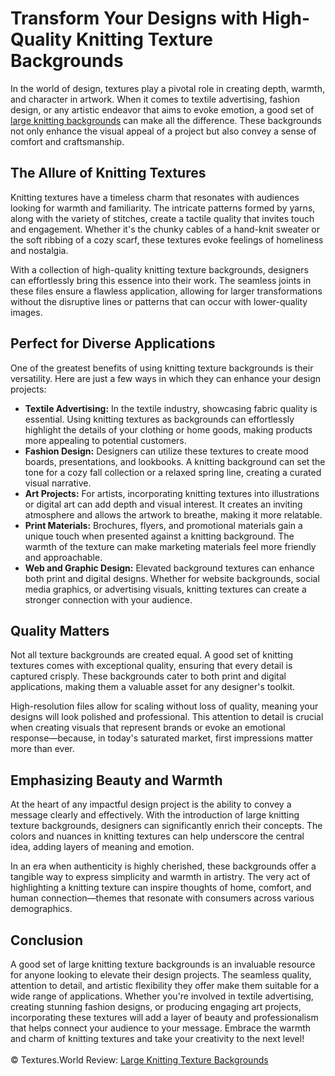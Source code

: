 <h1>Transform Your Designs with High-Quality Knitting Texture Backgrounds</h1>
In the world of design, textures play a pivotal role in creating depth, warmth, and character in artwork. When it comes to textile advertising, fashion design, or any artistic endeavor that aims to evoke emotion, a good set of <a href="https://textures.world/textile/20-large-knitting-texture-backgrounds">large knitting backgrounds</a> can make all the difference. These backgrounds not only enhance the visual appeal of a project but also convey a sense of comfort and craftsmanship.

<h2>The Allure of Knitting Textures</h2>
Knitting textures have a timeless charm that resonates with audiences looking for warmth and familiarity. The intricate patterns formed by yarns, along with the variety of stitches, create a tactile quality that invites touch and engagement. Whether it's the chunky cables of a hand-knit sweater or the soft ribbing of a cozy scarf, these textures evoke feelings of homeliness and nostalgia.

With a collection of high-quality knitting texture backgrounds, designers can effortlessly bring this essence into their work. The seamless joints in these files ensure a flawless application, allowing for larger transformations without the disruptive lines or patterns that can occur with lower-quality images.

<h2>Perfect for Diverse Applications</h2>
One of the greatest benefits of using knitting texture backgrounds is their versatility. Here are just a few ways in which they can enhance your design projects:
<ul>
<li><strong>Textile Advertising:</strong> In the textile industry, showcasing fabric quality is essential. Using knitting textures as backgrounds can effortlessly highlight the details of your clothing or home goods, making products more appealing to potential customers.</li>

<li><strong>Fashion Design:</strong> Designers can utilize these textures to create mood boards, presentations, and lookbooks. A knitting background can set the tone for a cozy fall collection or a relaxed spring line, creating a curated visual narrative.</li>

<li><strong>Art Projects:</strong> For artists, incorporating knitting textures into illustrations or digital art can add depth and visual interest. It creates an inviting atmosphere and allows the artwork to breathe, making it more relatable.</li>

<li><strong>Print Materials:</strong> Brochures, flyers, and promotional materials gain a unique touch when presented against a knitting background. The warmth of the texture can make marketing materials feel more friendly and approachable.</li>

<li><strong>Web and Graphic Design:</strong> Elevated background textures can enhance both print and digital designs. Whether for website backgrounds, social media graphics, or advertising visuals, knitting textures can create a stronger connection with your audience.</li>
</ul>
<h2>Quality Matters</h2>
Not all texture backgrounds are created equal. A good set of knitting textures comes with exceptional quality, ensuring that every detail is captured crisply. These backgrounds cater to both print and digital applications, making them a valuable asset for any designer's toolkit.

High-resolution files allow for scaling without loss of quality, meaning your designs will look polished and professional. This attention to detail is crucial when creating visuals that represent brands or evoke an emotional response—because, in today's saturated market, first impressions matter more than ever.

<h2>Emphasizing Beauty and Warmth</h2>
At the heart of any impactful design project is the ability to convey a message clearly and effectively. With the introduction of large knitting texture backgrounds, designers can significantly enrich their concepts. The colors and nuances in knitting textures can help underscore the central idea, adding layers of meaning and emotion.

In an era when authenticity is highly cherished, these backgrounds offer a tangible way to express simplicity and warmth in artistry. The very act of highlighting a knitting texture can inspire thoughts of home, comfort, and human connection—themes that resonate with consumers across various demographics.

<h2>Conclusion</h2>
A good set of large knitting texture backgrounds is an invaluable resource for anyone looking to elevate their design projects. The seamless quality, attention to detail, and artistic flexibility they offer make them suitable for a wide range of applications. Whether you're involved in textile advertising, creating stunning fashion designs, or producing engaging art projects, incorporating these textures will add a layer of beauty and professionalism that helps connect your audience to your message. Embrace the warmth and charm of knitting textures and take your creativity to the next level!
<br><br>
© Textures.World Review: <a href="https://textures.world/textile/20-large-knitting-texture-backgrounds">Large Knitting Texture Backgrounds</a>
